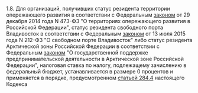 1.8. Для организаций, получивших статус резидента территории опережающего развития в соответствии с Федеральным [законом](https://www.consultant.ru/document/cons_doc_LAW_451769/71af731e2cd48dfb2859e31067d47f9280440ea7/#dst100118) от 29 декабря 2014 года N 473-ФЗ "О территориях опережающего развития в Российской Федерации", статус резидента свободного порта Владивосток в соответствии с Федеральным [законом](https://www.consultant.ru/document/cons_doc_LAW_449655/411d6e06fedad1bd1d204e20d8907ec654873572/#dst100074) от 13 июля 2015 года N 212-ФЗ "О свободном порте Владивосток" либо статус резидента Арктической зоны Российской Федерации в соответствии с Федеральным [законом](https://www.consultant.ru/document/cons_doc_LAW_422193/10bedc6537131dc59cae90992015cc1e9bdd1970/#dst100079) "О государственной поддержке предпринимательской деятельности в Арктической зоне Российской Федерации", налоговая ставка по налогу, подлежащему зачислению в федеральный бюджет, устанавливается в размере 0 процентов и применяется в порядке, предусмотренном [статьей 284.4](https://www.consultant.ru/document/cons_doc_LAW_454298/cca5dfa495c9212f434c78e3986b217abf82c449/#dst11880) настоящего Кодекса